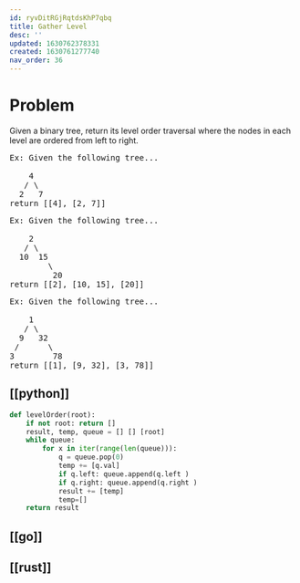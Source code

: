 ```yaml
---
id: ryvDitRGjRqtdsKhP7qbq
title: Gather Level
desc: ''
updated: 1630762378331
created: 1630761277740
nav_order: 36
---
```


# Problem

Given a binary tree, return its level order traversal where the nodes in each level are ordered from left to right.

<pre>
Ex: Given the following tree...

    4
   / \
  2   7
return [[4], [2, 7]]
</pre>

<pre>
Ex: Given the following tree...

    2
   / \
  10  15
        \
         20
return [[2], [10, 15], [20]]
</pre>

<pre>
Ex: Given the following tree...

    1
   / \
  9   32
 /      \
3        78
return [[1], [9, 32], [3, 78]]
</pre>

## [[python]]

```python
def levelOrder(root):
    if not root: return []
    result, temp, queue = [] [] [root]
    while queue:
        for x in iter(range(len(queue))):
            q = queue.pop(0)
            temp += [q.val]
            if q.left: queue.append(q.left )
            if q.right: queue.append(q.right )
            result += [temp]
            temp=[]
    return result
```
## [[go]]

## [[rust]]